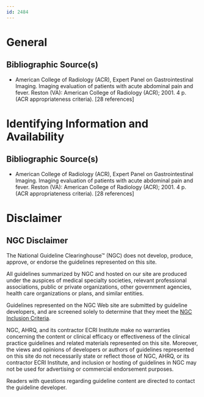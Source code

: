 ```yaml
---
id: 2484
---
```


# General

## Bibliographic Source(s)

- American College of Radiology (ACR), Expert Panel on Gastrointestinal Imaging. Imaging evaluation of patients with acute abdominal pain and fever. Reston (VA): American College of Radiology (ACR); 2001. 4 p. (ACR appropriateness criteria). [28 references]

# Identifying Information and Availability

## Bibliographic Source(s)

- American College of Radiology (ACR), Expert Panel on Gastrointestinal Imaging. Imaging evaluation of patients with acute abdominal pain and fever. Reston (VA): American College of Radiology (ACR); 2001. 4 p. (ACR appropriateness criteria). [28 references]

# Disclaimer

## NGC Disclaimer

The National Guideline Clearinghouse™ (NGC) does not develop, produce, approve, or endorse the guidelines represented on this site.

All guidelines summarized by NGC and hosted on our site are produced under the auspices of medical specialty societies, relevant professional associations, public or private organizations, other government agencies, health care organizations or plans, and similar entities.

Guidelines represented on the NGC Web site are submitted by guideline developers, and are screened solely to determine that they meet the [NGC Inclusion Criteria](/help-and-about/summaries/inclusion-criteria).

NGC, AHRQ, and its contractor ECRI Institute make no warranties concerning the content or clinical efficacy or effectiveness of the clinical practice guidelines and related materials represented on this site. Moreover, the views and opinions of developers or authors of guidelines represented on this site do not necessarily state or reflect those of NGC, AHRQ, or its contractor ECRI Institute, and inclusion or hosting of guidelines in NGC may not be used for advertising or commercial endorsement purposes.

Readers with questions regarding guideline content are directed to contact the guideline developer.

